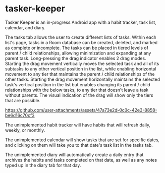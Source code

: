 # tasker-keeper
Tasker Keeper is an in-progress Android app with a habit tracker, task list, calendar, and diary.

The tasks tab allows the user to create different lists of tasks. Within each list's page, tasks in a Room database can be created, deleted, and marked as complete or incomplete. The tasks can be placed in tiered levels of parent / child relationships, allowing minimization and expanding at any parent task. Long-pressing the drag indicator enables 2 drag modes. Starting the drag movement vertically moves the selected task and all of its subtasks to any other vertical position in the list, while enabling horizontal movement to any tier that maintains the parent / child relationships of the other tasks. Starting the drag movement horizontally maintains the selected task's vertical position in the list but enables changing its parent / child relationships with the below tasks, to any tier that doesn't leave a task without parents. The visual indication of the drag will show only the tiers that are possible.

https://github.com/user-attachments/assets/47a73e2d-0c0c-42e3-8858-be6d16c70cf3

The unimplemented habit tracker will have habits that will refresh daily, weekly, or monthly.

The unimplemented calendar will show tasks that are set for specific dates, and clicking on them will take you to that date's task list in the tasks tab.

The unimplemented diary will automatically create a daily entry that archives the habits and tasks completed on that date, as well as any notes typed up in the diary tab for that day.
